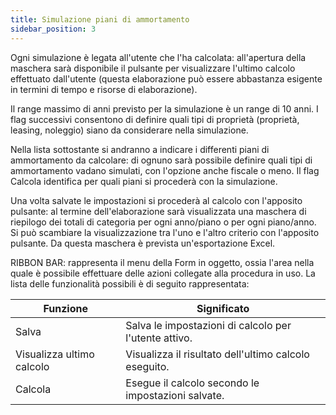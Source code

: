 ```yaml
---
title: Simulazione piani di ammortamento
sidebar_position: 3
---
```


Ogni simulazione è legata all'utente che l'ha calcolata: all'apertura della maschera sarà disponibile il pulsante per visualizzare l'ultimo calcolo effettuato dall'utente (questa elaborazione può essere abbastanza esigente in termini di tempo e risorse di elaborazione).

Il range massimo di anni previsto per la simulazione è un range di 10 anni. I flag successivi consentono di definire quali tipi di proprietà (proprietà, leasing, noleggio) siano da considerare nella simulazione.

Nella lista sottostante si andranno a indicare i differenti piani di ammortamento da calcolare: di ognuno sarà possibile definire quali tipi di ammortamento vadano simulati, con l'opzione anche fiscale o meno. Il flag Calcola identifica per quali piani si procederà con la simulazione.

Una volta salvate le impostazioni si procederà al calcolo con l'apposito pulsante: al termine dell'elaborazione sarà visualizzata una maschera di riepilogo dei totali di categoria per ogni anno/piano o per ogni piano/anno. Si può scambiare la visualizzazione tra l'uno e l'altro criterio con l'apposito pulsante. Da questa maschera è prevista un'esportazione Excel.

RIBBON BAR: rappresenta il menu della Form in oggetto, ossia l'area nella quale è possibile effettuare delle azioni collegate alla procedura in uso. La lista delle funzionalità possibili è di seguito rappresentata:



| Funzione | Significato |
| --- | --- |
| Salva | Salva le impostazioni di calcolo per l'utente attivo. |
| Visualizza ultimo calcolo | Visualizza il risultato dell'ultimo calcolo eseguito. |
| Calcola | Esegue il calcolo secondo le impostazioni salvate. |






